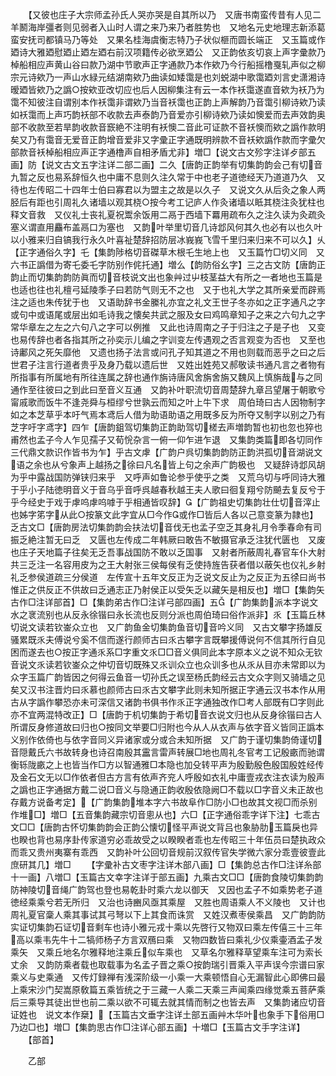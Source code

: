 <!-- { "loadSidebar": true } -->
　　【又彼也庄子大宗师孟孙氏人哭亦哭是自其所以乃　又唐书南蛮传昔有人见二羊鬭海岸彊者则见弱者入山时人谓之来乃来乃者胜势也　又地名元史地理志新添葛蛮安抚司都镇马乃等处　又果名桂海虞衡志特乃子状似榧而圆长端正　又玉篇或作廼诗大雅廼慰廼止廼左廼右前汉项籍传必欲烹廼公　又正韵依亥切哀上声字彚款乃棹船相应声黄山谷曰款乃湖中节歌声正字通款乃本作欸乃今行船摇橹戛轧声似之柳宗元诗欸乃一声山水緑元结湖南欸乃曲读如矮霭是也刘蜕湖中歌霭廼刘言史潇湘诗暧廼皆欸乃之譌○按欸亚改切应也后人因柳集注有云一本作袄霭遂直音欸为袄乃为霭不知彼注自谓别本作袄霭非谓欸乃当音袄霭也正韵上声解韵乃音霭引柳诗欸乃读如袄霭而上声巧韵袄部不收款去声泰韵乃音爱亦引柳诗欸乃读如懊爱而去声效韵奥部不收款至若旱韵收款音窾絶不注明有袄懊二音此可证款不音袄懊而欸之譌作款明矣又乃有霭音无爱音正韵增音爱非又字彚正字通既明辨款不音袄欸譌作款而字彚欠部款音袄棹船相应声正字通橹声自相矛盾尤非】増□【说文古文殄字注详歺部五画】防【说文古文五字注详二部二画】二久【唐韵正韵举有切集韵韵会己有切音九暂之反也易系辞恒久也中庸不息则久注久常于中也老子道徳经天乃道道乃久　又待也左传昭二十四年士伯曰寡君以为盟主之故是以久子　又说文久从后灸之象人两胫后有距也引周礼久诸墙以观其桡○按今考工记庐人作灸诸墙以眡其桡注灸犹柱也释文音救　又仪礼士丧礼夏祝鬻余饭用二鬲于西墙下羃用疏布久之注久读为灸疏灸塞义谓直用麤布盖鬲口为塞也　又韵叶举里切音几诗邶风何其久也必有以也久叶以小雅来归自镐我行永久叶喜祉楚辞招防层冰峩峩飞雪千里归来归来不可以久】乆【正字通俗久字】乇【集韵陟格切音磔草木根乇生地上也　又玉篇竹□切义同　又六书正譌借为寄乇委乇字防别作侂托通】増么【韵防俗幺字】三之古文防【唐韵正韵止而切集韵韵防眞而切音枝说文出也象艸过屮枝茎益大有所之一者地也玉篇是也适也往也礼檀弓延陵季子曰若防气则无不之也　又于也礼大学之其所亲爱而辟焉注之适也朱传犹于也　又语助辞书金縢礼亦宜之礼文王世子冬亦如之正字通凡之字或句中或语尾或层出如毛诗我之懐矣共武之服及女曰鸡鸣章知子之来之六句九之字常华章左之左之六句八之字可以例推　又此也诗周南之子于归注之子是子也　又变也易传辞也者各指其所之孙奕示儿编之字训变左传遇观之否言观变为否也　又至也诗鄘风之死矢靡他　又遗也扬子法言或问孔子知其道之不用也则载而恶乎之曰之后世君子注言行道者贵乎及身乃载以遗后世　又姓出姓苑又郝敬读书通凡言之者物有所指事有所属地有所往连属之辞也通作旃诗唐风舍旃舍旃又魏风上慎旃哉与之同通作至往彼曰之到此曰至音义互通　又韵补叶职流切音周楚辞九章吕望屠于朝歌兮甯戚歌而饭牛不逢尧舜与桓缪兮世孰云而知之叶上牛下求　周伯琦曰古人因物制字如之本芝草乎本吁气焉本鸢后人借为助语助语之用既多反为所夺又制字以别之乃有芝字吁字鸢字】四乍【唐韵鉏驾切集韵正韵助驾切槎去声増韵暂也初也忽也猝也甫然也孟子今人乍见孺子又荀恱杂言一俯一仰乍进乍退　又集韵类篇即各切同作三代鼎文款识作皆书为乍】乎古文虖【广韵户呉切集韵韵防正韵洪孤切音湖说文语之余也从兮象声上越扬之徐曰凡名皆上句之余声广韵极也　又疑辞诗邶风胡为乎中露战国防弹铗归来乎　又呼声如鲁论参乎使乎之类　又荒乌切与呼同诗大雅于乎小子陆徳明音义于音乌乎音呼呉越春秋越王夫人歌曰徊复翔兮防飇去复反兮于乎今经史于戏于虖呜虖呜嘑于乎相通皆叹辞】【广韵祖史切集韵壮仕切音滓止也姊字笫字从此○按篆文此字宜从□今作或作□皆后人各以己意变篆为隷也】乏古文□【唐韵房法切集韵韵会扶法切音伐无也孟子空乏其身礼月令季春命有司振乏絶注暂无曰乏　又匮也左传成二年韩厥曰敢告不敏摄官承乏注犹代匮也　又废也庄子天地篇子往矣无乏吾事战国防不敢以乏国事　又射者所蔽周礼春官车仆大射共三乏注一名容用皮为之王大射张三侯每侯有乏使持旌告获者借以蔽矢也仪礼乡射礼乏参侯道疏三分侯道　左传宣十五年文反正为乏说文反止为之反正为五徐曰尚书惟正之供反正不供故曰乏通志正乃射侯正以受矢乏以藏矢是相反也】増□【集韵矢古作□注详部首】□【集韵弟古作□注详弓部四画】五【广韵集韵派本字说文水之衺流别也从反永徐锴曰永长流也反则分派也周伯琦曰俗作派非】乑【玉篇丘林切说文读若钦崟众立也　又广韵鱼金切集韵鱼音切音吟义同　又古文攀字扬雄反骚累既乑夫傅说兮奚不信而遂行颜师古曰乑古攀字言既攀援傅说何不信其所行自见困而遂去也○按正字通乑系□字重文乑□□音义俱同此本字原本义之说不知众无钦音说文乑读若钦崟众之仲切音切既殊又乑训众立也众训多也从乑从目亦未常即以为众字玉篇广韵皆因之何得云鱼音一切孙氏之误至杨氏韵经云古文众字则又骑墙之见矣又汉书注晋灼曰乑慕也颜师古曰乑古文攀字此则未知所据正字通云汉书本作从用古从字譌作攀恐亦未可深信又诸韵书俱书作乑正字通独改作□考人部既有□字则此亦不宜两混特改正】□【唐韵于机切集韵于希切音衣说文归也从反身徐锴曰古人所谓反身修道故曰归也○按同文举要□归附也今从人从衣声与依字音义皆同正譌本义别作依倚也与依字音同义异诸家或分或合未知所据　又广韵于谨切集韵倚谨切音隠戴氏六书故转身也诗召南殷其靁言雷声转展□地也周礼冬官考工记殷畞而驰谓衡轹陇畞之上也皆当作□方以智通雅□本隐也加殳转平声为殷勤殷色殷国殷姓经传及金石文无以□作依者但古方言有依声齐兖人呼殷如衣礼中庸壹戎衣注衣读为殷声之譌也正字通据方戴二说□音义与隐通正韵收殷依隐阙□不载以□字音义未正故也存戴方说备考定】【广韵集韵堆本字六书故阜作□防小□也故其文视□而杀别作堆□】増□【五音集韵藏宗切音悤从也】六□【正字通俗乖字详下注】七乖古文□□【唐韵古怀切集韵韵会正韵公懐切怪平声说文背吕也象胁肋玉篇戾也异也睽也背也易序卦传家道穷必乖故受之以睽睽者乖也左传昭三十年伍员曰楚执政众而乖又贵州夷寨有乖西　又韵补叶公回切音规前汉叙传官失学微六家分乖壹彼壹此庶研其几】増□
　　【字彚补古文枣字注详木部八画】□【集韵总古作□注详糸部十一画】八増□【玉篇古文幸字注详于部五画】九乘古文□□【唐韵食陵切集韵韵防神陵切音绳广韵驾也登也易乾卦时乘六龙以御天　又因也孟子不如乘势老子道徳经乘乘兮若无所归　又治也诗豳风亟其乘屋　又胜也周语乘人不义陵也　又计也周礼夏官稾人乘其事试其弓弩以下上其食而诛赏　又姓汉煮枣侯乘昌　又广韵韵防实证切集韵石证切音剩车也诗小雅元戎十乘以先啓行又物双曰乘左传僖三十三年高以乘韦先牛十二犒师杨子方言双鴈曰乘　又物四数皆曰乘礼少仪乘壷酒孟子发乘矢　又乘丘地名尔雅释地注乘丘似车乘也　又草名尔雅释草望乘车注可为索长丈余　又韵防乘者载也取载事为名孟子晋之乘○按韵瑞引晋乘入平声误今宗谱曰家乘义与史乘通　又传灯録禅有浅深阶级一小乘一大乘顿悟自心无漏智此心即佛曰最上乘宋沙门契嵩原敎篇五乘皆统之于三藏一人乘二天乘三声闻乘四缘觉乘五菩萨乘后三乘导其徒出世也前二乘以欲不可辄去就其情而制之也皆去声　又集韵诸应切音证姓也　说文本作椉】【玉篇古文垂字注详土部五画艸木华叶也象手下俗用□乃边□也】増□【集韵思古作□注详心部五画】十増□【玉篇古文手字注详】
　　【部首】

　　乙部

